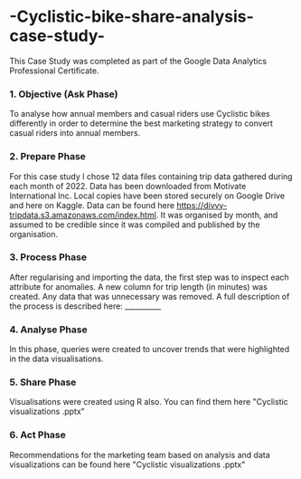 # -Cyclistic-bike-share-analysis-case-study-
This Case Study was completed as part of the Google Data Analytics Professional Certificate.

### 1. Objective (Ask Phase)
To analyse how annual members and casual riders use Cyclistic bikes differently in order to determine the best marketing strategy to convert casual riders into annual members. 

### 2. Prepare Phase

For this case study I chose 12 data files containing trip data gathered during each month of 2022. Data has been downloaded from Motivate International Inc. Local copies have been stored securely on Google Drive and here on Kaggle. Data can be found here https://divvy-tripdata.s3.amazonaws.com/index.html.
It was organised by month, and assumed to be credible since it was compiled and published by the organisation. 

### 3. Process Phase
After regularising and importing the data, the first step was to inspect each attribute for anomalies. A new column for trip length (in minutes) was created. Any data that was unnecessary was removed. A full description of the process is described here: __________

### 4. Analyse Phase
In this phase, queries were created to uncover trends that were highlighted in the data visualisations.

### 5. Share Phase
Visualisations were created using R also. You can find them here "Cyclistic visualizations .pptx"

### 6. Act Phase
Recommendations for the marketing team based on analysis and data visualizations can be found here "Cyclistic visualizations .pptx"
